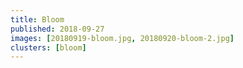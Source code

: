 ```yaml
---
title: Bloom
published: 2018-09-27
images: [20180919-bloom.jpg, 20180920-bloom-2.jpg]
clusters: [bloom]
---
```

